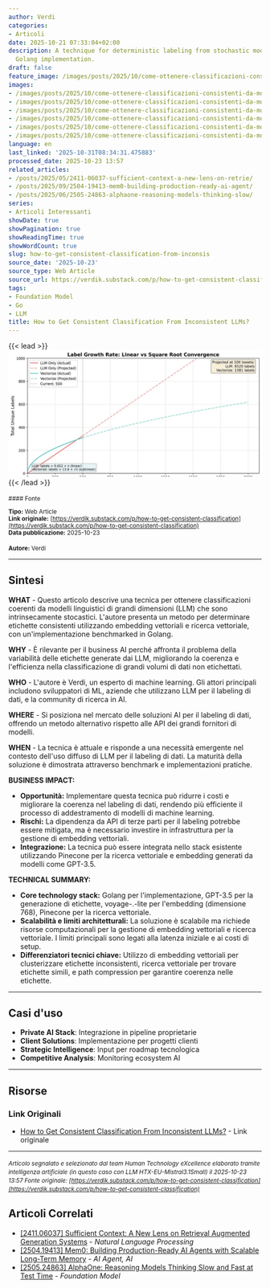 ```yaml
---
author: Verdi
categories:
- Articoli
date: 2025-10-21 07:33:04+02:00
description: A technique for deterministic labeling from stochastic models, with benchmarked
  Golang implementation.
draft: false
feature_image: /images/posts/2025/10/come-ottenere-classificazioni-consistenti-da-modelli-linguistici-inconsistenti-featured.webp
images:
- /images/posts/2025/10/come-ottenere-classificazioni-consistenti-da-modelli-linguistici-inconsistenti-featured.webp
- /images/posts/2025/10/come-ottenere-classificazioni-consistenti-da-modelli-linguistici-inconsistenti-2.webp
- /images/posts/2025/10/come-ottenere-classificazioni-consistenti-da-modelli-linguistici-inconsistenti-3.webp
- /images/posts/2025/10/come-ottenere-classificazioni-consistenti-da-modelli-linguistici-inconsistenti-4.webp
- /images/posts/2025/10/come-ottenere-classificazioni-consistenti-da-modelli-linguistici-inconsistenti-5.webp
- /images/posts/2025/10/come-ottenere-classificazioni-consistenti-da-modelli-linguistici-inconsistenti-6.webp
language: en
last_linked: '2025-10-31T08:34:31.475883'
processed_date: 2025-10-23 13:57
related_articles:
- /posts/2025/05/2411-06037-sufficient-context-a-new-lens-on-retrie/
- /posts/2025/09/2504-19413-mem0-building-production-ready-ai-agent/
- /posts/2025/06/2505-24863-alphaone-reasoning-models-thinking-slow/
series:
- Articoli Interessanti
showDate: true
showPagination: true
showReadingTime: true
showWordCount: true
slug: how-to-get-consistent-classification-from-inconsis
source_date: '2025-10-23'
source_type: Web Article
source_url: https://verdik.substack.com/p/how-to-get-consistent-classification
tags:
- Foundation Model
- Go
- LLM
title: How to Get Consistent Classification From Inconsistent LLMs?
---
```


{{< lead >}}
![Featured image](/images/posts/2025/10/come-ottenere-classificazioni-consistenti-da-modelli-linguistici-inconsistenti-featured.webp)
{{< /lead >}}

<small>
#### Fonte

**Tipo:** Web Article  
**Link originale:** [https://verdik.substack.com/p/how-to-get-consistent-classification](https://verdik.substack.com/p/how-to-get-consistent-classification)  
**Data pubblicazione:** 2025-10-23

**Autore:** Verdi</small>

---

## Sintesi

**WHAT** - Questo articolo descrive una tecnica per ottenere classificazioni coerenti da modelli linguistici di grandi dimensioni (LLM) che sono intrinsecamente stocastici. L'autore presenta un metodo per determinare etichette consistenti utilizzando embedding vettoriali e ricerca vettoriale, con un'implementazione benchmarked in Golang.

**WHY** - È rilevante per il business AI perché affronta il problema della variabilità delle etichette generate dai LLM, migliorando la coerenza e l'efficienza nella classificazione di grandi volumi di dati non etichettati.

**WHO** - L'autore è Verdi, un esperto di machine learning. Gli attori principali includono sviluppatori di ML, aziende che utilizzano LLM per il labeling di dati, e la community di ricerca in AI.

**WHERE** - Si posiziona nel mercato delle soluzioni AI per il labeling di dati, offrendo un metodo alternativo rispetto alle API dei grandi fornitori di modelli.

**WHEN** - La tecnica è attuale e risponde a una necessità emergente nel contesto dell'uso diffuso di LLM per il labeling di dati. La maturità della soluzione è dimostrata attraverso benchmark e implementazioni pratiche.

**BUSINESS IMPACT:**
- **Opportunità:** Implementare questa tecnica può ridurre i costi e migliorare la coerenza nel labeling di dati, rendendo più efficiente il processo di addestramento di modelli di machine learning.
- **Rischi:** La dipendenza da API di terze parti per il labeling potrebbe essere mitigata, ma è necessario investire in infrastruttura per la gestione di embedding vettoriali.
- **Integrazione:** La tecnica può essere integrata nello stack esistente utilizzando Pinecone per la ricerca vettoriale e embedding generati da modelli come GPT-3.5.

**TECHNICAL SUMMARY:**
- **Core technology stack:** Golang per l'implementazione, GPT-3.5 per la generazione di etichette, voyage-.-lite per l'embedding (dimensione 768), Pinecone per la ricerca vettoriale.
- **Scalabilità e limiti architetturali:** La soluzione è scalabile ma richiede risorse computazionali per la gestione di embedding vettoriali e ricerca vettoriale. I limiti principali sono legati alla latenza iniziale e ai costi di setup.
- **Differenziatori tecnici chiave:** Utilizzo di embedding vettoriali per clusterizzare etichette inconsistenti, ricerca vettoriale per trovare etichette simili, e path compression per garantire coerenza nelle etichette.

---

## Casi d'uso

- **Private AI Stack**: Integrazione in pipeline proprietarie
- **Client Solutions**: Implementazione per progetti clienti
- **Strategic Intelligence**: Input per roadmap tecnologica
- **Competitive Analysis**: Monitoring ecosystem AI

---



## Risorse

### Link Originali
- [How to Get Consistent Classification From Inconsistent LLMs?](https://verdik.substack.com/p/how-to-get-consistent-classification) - Link originale


---

*<small>Articolo segnalato e selezionato dal team Human Technology eXcellence elaborato tramite intelligenza artificiale (in questo caso con LLM HTX-EU-Mistral3.1Small) il 2025-10-23 13:57
Fonte originale: [https://verdik.substack.com/p/how-to-get-consistent-classification](https://verdik.substack.com/p/how-to-get-consistent-classification)</small>*

## Articoli Correlati

- [[2411.06037] Sufficient Context: A New Lens on Retrieval Augmented Generation Systems](/posts/2025/05/2411-06037-sufficient-context-a-new-lens-on-retrie/) - *Natural Language Processing*
- [[2504.19413] Mem0: Building Production-Ready AI Agents with Scalable Long-Term Memory](/posts/2025/09/2504-19413-mem0-building-production-ready-ai-agent/) - *AI Agent, AI*
- [[2505.24863] AlphaOne: Reasoning Models Thinking Slow and Fast at Test Time](/posts/2025/06/2505-24863-alphaone-reasoning-models-thinking-slow/) - *Foundation Model*